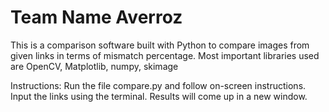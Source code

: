 # Team Name Averroz

 This is a comparison software built with Python to compare images from given links in terms of mismatch percentage. 
 Most important libraries used are OpenCV, Matplotlib, numpy, skimage
 
 Instructions:
  Run the file compare.py and follow on-screen instructions. Input the links using the terminal. Results will come up in a new window.
  
